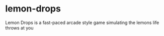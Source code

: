 # lemon-drops
Lemon Drops is a fast-paced arcade style game simulating the lemons life throws at you
